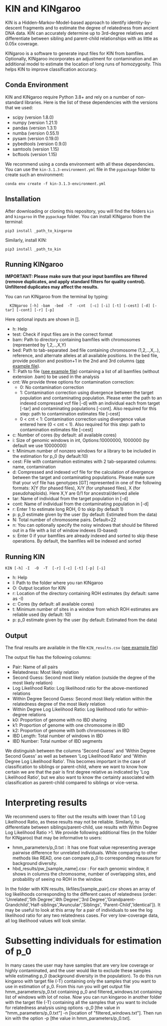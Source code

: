 # KIN and KINgaroo

KIN is a Hidden-Markov-Model-based approach to identify identity-by-descent fragments and to estimate the degree of relatedness from ancient DNA data. KIN can accurately determine up to 3rd-degree relatives and differentiate between sibling and parent-child relationships with as little as 0.05x coverage.

KINgaroo is a software to generate input files for KIN from bamfiles. Optionally, KINgaroo incorporates an adjustment for contamination and an additional model to estimate the location of long runs of homozygosity. This helps KIN to improve classification accuracy.

## Conda Environment

KIN and KINgaroo require Python 3.8+ and rely on a number of non-standard libraries. Here is the list of these dependencies with the versions that we used:

- scipy (version 1.8.0)
- numpy (version 1.21.1)
- pandas (version 1.3.1)
- numba (version 0.55.1)
- pysam (version 0.19.0)
- pybedtools (version 0.9.0)
- samtools (version 1.15)
- bcftools (version 1.15)

We recommend using a conda environment with all these dependencies. You can use the `kin-3.1.3-environment.yml` file in the `pypackage` folder to create such an environment:


```
conda env create -f kin-3.1.3-environment.yml
```
## Installation

After downloading or cloning this repository, you will find the folders `kin` and `kingaroo` in the `pypackage` folder. You can install KINgaroo from the terminal:

```
pip3 install _path_to_kingaroo
```
Similarly, install KIN:

```
pip3 install _path_to_kin
```

## Running KINgaroo

**IMPORTANT: Please make sure that your input bamfiles are filtered (remove duplicates, and apply standard filters for quality control). Unfiltered duplicates may affect the results.**

You can run KINgaroo from the terminal by typing:
```
  KINgaroo [-h] -bam  -bed  -T  -cnt  [-c] [-i] [-t] [-cest] [-d] [-tar] [-cont] [-r] [-p]
```

Here optional inputs are shown in [].

- h: Help
- test: Check if input files are in the correct format
- bam: Path to directory containing bamfiles with chromosomes (represented by 1,2,..,X,Y)
- bed: Path to tab-separated .bed file containing chromosome (1,2,..,X,..), reference, and alternate alleles at all available positions. In the bed file, provide position and position+1 in the 2nd and 3rd columns ([see example file](example_files/bedfile.bed)).
- T: Path to file ([see example file](example_files/targets.txt)) containing a list of all bamfiles (without extension .bam) to be used in the analysis
- cnt: We provide three options for contamination correction:
    - 0: No contamination correction
    - 1: Contamination correction using divergence between the target population and contaminating population. Please enter the path to an indexed compressed vcf file [-d] with an individual each from target [-tar] and contaminating populations [-cont]. Also required for this step: path to contamination estimates file [-cest]
    - 0 < cnt < 1: Contamination correction using divergence value entered here (0 < cnt < 1). Also required for this step: path to contamination estimates file [-cest]
- c: Number of cores (by default: all available cores)
- i: Size of genomic windows in int, Options:10000000, 1000000 (by default we use 10000000)
- t: Minimum number of nonzero windows for a library to be included in the estimation for p_0 (by default:10)
- cest: File with contamination estimates with 2 tab-separated columns: name, contamination
- d: Compressed and indexed vcf file for the calculation of divergence between the target and contaminating populations. Please make sure that your vcf file has genotypes [GT] represented in one of the following formats: X|Y (for phased files), X/Y (for unphased files), X (for pseudohaploids). Here X,Y are 0/1 for ancestral/derived allele
- tar: Name of individual from the target population in [-d]
- cont: Name of individual from the contaminating population in [-d]
- r: Enter 1 to estimate long ROH, 0 to skip (by default 1)
- p: p_0 estimate given by the user (by default: Estimated from the data)
- N: Total number of chromosome pairs. Default=22
- n: You can optionally specify the noisy windows that should be filtered out in a file with a list of window indexes (0-based)
- s: Enter 0 if your bamfiles are already indexed and sorted to skip these operations. By default, the bamfiles will be indexed and sorted

## Running KIN

```
KIN [-h] -I  -O  -T  [-r] [-c] [-t] [-p] [-i]
```

- h: Help
- I: Path to the folder where you ran KINgaroo
- O: Output location for KIN
- r: Location of the directory containing ROH estimates (by default: same as -I)
- c: Cores (by default: all available cores)
- t: Minimum number of sites in a window from which ROH estimates are reliable used (by default: 10)
- p: p_0 estimate given by the user (by default: Estimated from the data)

## Output

The final results are available in the file `KIN_results.csv` ([see example file](example_files/KIN_results.csv))

The output file has the following columns:
- Pair: Name of all pairs
- Relatedness: Most likely relation
- Second Guess: Second most likely relation (outside the degree of the most likely relation)
- Log Likelihood Ratio: Log likelihood ratio for the above-mentioned relations
- Within Degree Second Guess: Second most likely relation within the relatedness degree of the most likely relation
- Within Degree Log Likelihood Ratio: Log likelihood ratio for within-degree relations
- k0: Proportion of genome with no IBD sharing
- k1: Proportion of genome with one chromosome in IBD
- k2: Proportion of genome with both chromosomes in IBD
- IBD Length: Total number of windows in IBD
- IBD Number: Total number of IBD segments

We distinguish between the columns 'Second Guess' and 'Within Degree Second Guess' as well as between 'Log Likelihood Ratio' and 'Within Degree Log Likelihood Ratio'. This becomes important in the case of classification to siblings or parent-child, where we want to know how certain we are that the pair is first degree relative as indicated by 'Log Likelihood Ratio', but
we also want to know the certainty associated with classification as parent-child compared to siblings or vice-versa.

# Interpreting results

We recommend users to filter out the results with lower than 1.0 Log Likelihood Ratio, as these results may not be reliable. Similarly, to differentiate between siblings/parent-child, use results with Within Degree Log Likelihood Ratio >1. We provide following additional files (in the folder for KINgaroo) that may be informative to users:

- hmm_parameters/p_0.txt : It has one float value representing average pairwise difference for unrelated individuals. While comparing to other methods like READ, one can compare p_0 to corresponding measure for background diversity.<br>
- hbd_results/pw_[sample_name].csv : For each genomic window, it shows in columns the chromosome, number of overlapping sites, and probability of seeing no ROH in the window.

In the folder with KIN results, likfiles/[sample_pair].csv shows an array of log likelihoods corresponding to the different cases of relatedness (order: 'Unrelated','5th Degree','4th Degree','3rd Degree','Grandparent-Grandchild','Half-siblings','Avuncular','Siblings', 'Parent-Child','Identical']). It may be useful to look at this array for a pair of individuals to see the log likelihood ratio for any two relatedness cases. For very low-coverage data, all log likelihood values will look similar.

# Subsetting individuals for estimation of p_0

In many cases the user may have samples that are very low coverage or highly contaminated, and the user would like to exclude these samples while estimating p_0 (background diversity in the population). To do this run kingaroo with target file (-T) containing only the samples that you want to use in estimation of p_0. From this run you will get output file hmm_parameters/p_0.txt containing p_0 and filtered_windows.txt containing list of windows with lot of noise. Now you can run kingaroo in another folder with the target file (-T) containing all the samples that you want to include for relatedness analysis using options -p_0 [the value in "hmm_parameters/p_0.txt"] -n [location of "filtered_windows.txt"]. Then run kin with the option -p [the value in hmm_parameters/p_0.txt].
